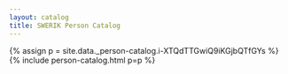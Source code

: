 ```yaml
---
layout: catalog
title: SWERIK Person Catalog
---
```

{% assign p = site.data._person-catalog.i-XTQdTTGwiQ9iKGjbQTfGYs %}
{% include person-catalog.html p=p %}

